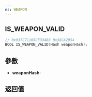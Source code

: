 ```yaml
---
ns: WEAPON
---
```

## IS_WEAPON_VALID

```c
// 0x937C71165CF334B3 0x38CA2954
BOOL IS_WEAPON_VALID(Hash weaponHash);
```


## 參數
* **weaponHash**: 

## 返回值

